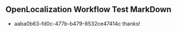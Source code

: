 ## OpenLocalization Workflow Test MarkDown
* aaba0b63-fd0c-477b-b479-8532ce47414c thanks!

<!--HONumber=Jul16_HO4-->


